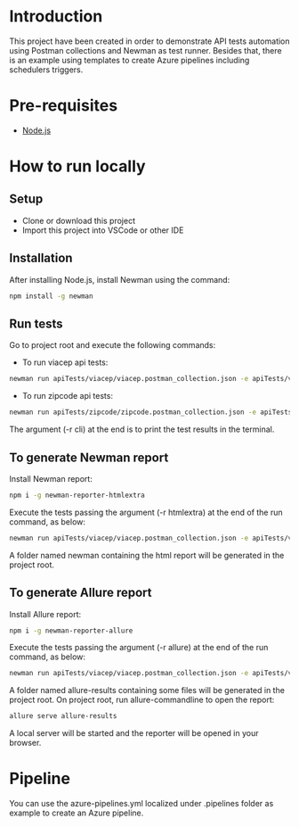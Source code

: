 # Introduction 
This project have been created in order to demonstrate API tests automation using Postman collections and Newman as test runner. Besides that, there is an example using templates to create Azure pipelines including schedulers triggers.

# Pre-requisites
- [Node.js](https://nodejs.org/en/)

# How to run locally

## Setup
- Clone or download this project
- Import this project into VSCode or other IDE

## Installation
After installing Node.js, install Newman using the command:

```bash
npm install -g newman
```

## Run tests
Go to project root and execute the following commands:
- To run viacep api tests:
```bash
newman run apiTests/viacep/viacep.postman_collection.json -e apiTests/viacep/viacep.postman_env.json -r cli
```
- To run zipcode api tests:
```bash
newman run apiTests/zipcode/zipcode.postman_collection.json -e apiTests/zipcode/zipcode.postman_env.json -r cli
```
The argument (-r cli) at the end is to print the test results in the terminal.

## To generate Newman report
Install Newman report:
```bash
npm i -g newman-reporter-htmlextra
```
Execute the tests passing the argument (-r htmlextra) at the end of the run command, as below:
```bash
newman run apiTests/viacep/viacep.postman_collection.json -e apiTests/viacep/viacep.postman_env.json -r htmlextra
```
A folder named newman containing the html report will be generated in the project root.

## To generate Allure report
Install Allure report:
```bash
npm i -g newman-reporter-allure
```
Execute the tests passing the argument (-r allure) at the end of the run command, as below:
```bash
newman run apiTests/viacep/viacep.postman_collection.json -e apiTests/viacep/viacep.postman_env.json -r allure
```
A folder named allure-results containing some files will be generated in the project root. On project root, run allure-commandline to open the report:
```bash
allure serve allure-results
```
A local server will be started and the reporter will be opened in your browser.

# Pipeline
You can use the azure-pipelines.yml localized under .pipelines folder as example to create an Azure pipeline.
